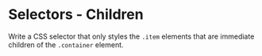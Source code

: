 # Selectors - Children

Write a CSS selector that only styles the `.item` elements that are immediate children of the `.container` element.